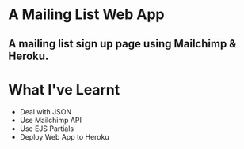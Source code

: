# A Mailing List Web App
## A mailing list sign up page using Mailchimp & Heroku.

# What I've Learnt
* Deal with JSON
* Use Mailchimp API
* Use EJS Partials
* Deploy Web App to Heroku
